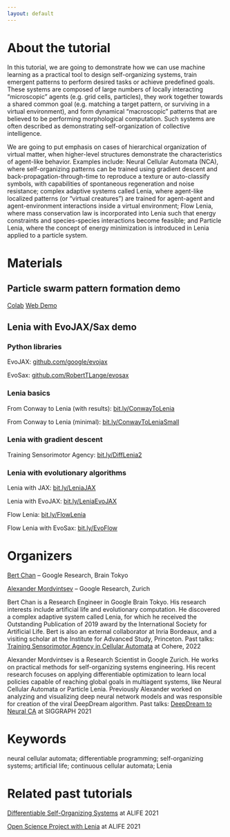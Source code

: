 ```yaml
---
layout: default
---
```


# About the tutorial

In this tutorial, we are going to demonstrate how we can use machine learning as a practical tool to design self-organizing systems, train emergent patterns to perform desired tasks or achieve predefined goals. These systems are composed of large numbers of locally interacting “microscopic” agents (e.g. grid cells, particles), they work together towards a shared common goal (e.g. matching a target pattern, or surviving in a virtual environment), and form dynamical “macroscopic” patterns that are believed to be performing morphological computation. Such systems are often described as demonstrating self-organization of collective intelligence.

We are going to put emphasis on cases of hierarchical organization of virtual matter, when higher-level structures demonstrate the characteristics of agent-like behavior. Examples include: Neural Cellular Automata (NCA), where self-organizing patterns can be trained using gradient descent and back-propagation-through-time to reproduce a texture or auto-classify symbols, with capabilities of spontaneous regeneration and noise resistance; complex adaptive systems called Lenia, where agent-like localized patterns (or “virtual creatures”) are trained for agent-agent and agent-environment interactions inside a virtual environment; Flow Lenia, where mass conservation law is incorporated into Lenia such that energy constraints and species-species interactions become feasible; and Particle Lenia, where the concept of energy minimization is introduced in Lenia applied to a particle system.

# Materials

## Particle swarm pattern formation demo

[Colab](https://colab.research.google.com/github/SelfOrgML/selforgml.github.io/blob/main/pattern_formation_alife23.ipynb)
[Web Demo](https://znah.net/icra23/)

## Lenia with EvoJAX/Sax demo

### Python libraries

EvoJAX: [github.com/google/evojax](https://github.com/google/evojax)

EvoSax: [github.com/RobertTLange/evosax](https://github.com/RobertTLange/evosax)

### Lenia basics

From Conway to Lenia (with results): [bit.ly/ConwayToLenia](https://bit.ly/ConwayToLenia)

From Conway to Lenia (minimal): [bit.ly/ConwayToLeniaSmall](https://bit.ly/ConwayToLeniaSmall)

### Lenia with gradient descent

Training Sensorimotor Agency: [bit.ly/DiffLenia2](https://bit.ly/DiffLenia2)

### Lenia with evolutionary algorithms

Lenia with JAX: [bit.ly/LeniaJAX](https://bit.ly/LeniaJAX)

Lenia with EvoJAX: [bit.ly/LeniaEvoJAX](https://bit.ly/LeniaEvoJAX)

Flow Lenia: [bit.ly/FlowLenia](https://bit.ly/FlowLenia)

Flow Lenia with EvoSax: [bit.ly/EvoFlow](https://bit.ly/EvoFlow)

# Organizers

[Bert Chan](https://chakazul.github.io/) – Google Research, Brain Tokyo

[Alexander Mordvintsev](https://znah.net/) – Google Research, Zurich

Bert Chan is a Research Engineer in Google Brain Tokyo. His research interests include artificial life and evolutionary computation. He discovered a complex adaptive system called Lenia, for which he received the Outstanding Publication of 2019 award by the International Society for Artificial Life. Bert is also an external collaborator at Inria Bordeaux, and a visiting scholar at the Institute for Advanced Study, Princeton.
Past talks: [Training Sensorimotor Agency in Cellular Automata](https://www.youtube.com/watch?v=FU6BGUwHcg0) at Cohere, 2022

Alexander Mordvintsev is a Research Scientist in Google Zurich. He works on practical methods for self-organizing systems engineering. His recent research focuses on applying differentiable optimization to learn local policies capable of reaching global goals in multiagent systems, like Neural Cellular Automata or Particle Lenia. Previously Alexander worked on analyzing and visualizing deep neural network models and was responsible for creation of the viral DeepDream algorithm.
Past talks: [DeepDream to Neural CA](https://www.youtube.com/watch?v=nSmZBfCO8YE) at SIGGRAPH 2021

# Keywords

neural cellular automata; differentiable programming; self-organizing systems; artificial life; continuous cellular automata; Lenia

# Related past tutorials

[Differentiable Self-Organizing Systems](https://selforglive.github.io/) at ALIFE 2021

[Open Science Project with Lenia](https://openlenia.github.io/) at ALIFE 2021


